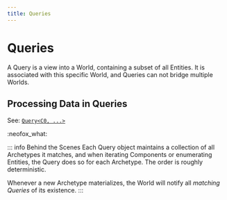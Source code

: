 ```yaml
---
title: Queries
---
```


# Queries

A Query is a view into a World, containing a subset of all Entities. It is associated with this specific World, and Queries can not bridge multiple Worlds.



## Processing Data in Queries
See: [`Query<C0, ...>`](Query.1-5.md)

:neofox_what:


::: info Behind the Scenes
Each Query object maintains a collection of all Archetypes it matches, and when iterating Components or enumerating Entities, the Query does so for each Archetype. The order is roughly deterministic.

Whenever a new Archetype materializes, the World will notify all _matching Queries_ of its existence.
:::
